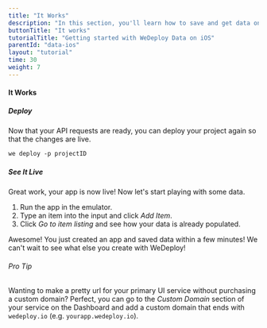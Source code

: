 ```yaml
---
title: "It Works"
description: "In this section, you'll learn how to save and get data on iOS using the WeDeploy Swift API Client."
buttonTitle: "It works"
tutorialTitle: "Getting started with WeDeploy Data on iOS"
parentId: "data-ios"
layout: "tutorial"
time: 30
weight: 7
---
```


#### It Works

##### Deploy

Now that your API requests are ready, you can deploy your project again so that the changes are live.

```xml
we deploy -p projectID
```

##### See It Live

Great work, your app is now live! Now let's start playing with some data.

1. Run the app in the emulator.
2. Type an item into the input and click _Add Item_.
3. Click _Go to item listing_ and see how your data is already populated.

Awesome! You just created an app and saved data within a few minutes! We can't wait to see what else you create with WeDeploy!

<aside>

###### <span class="icon-16-star"></span> Pro Tip

Wanting to make a pretty url for your primary UI service without purchasing a custom domain? Perfect, you can go to the _Custom Domain_ section of your service on the Dashboard and add a custom domain that ends with `wedeploy.io` (e.g. `yourapp.wedeploy.io`).

</aside>
